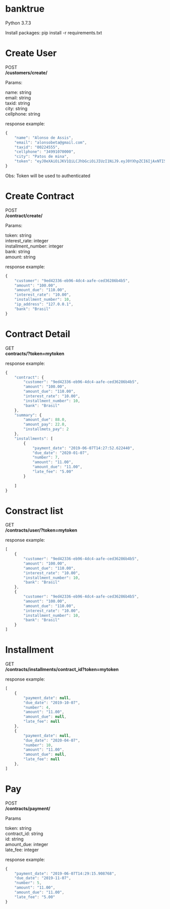 banktrue
================

Python 3.7.3

Install packages:  pip install -r requirements.txt


Create User
================

POST\
**/customers/create/**

Params:

name: string \
email: string \
taxid: string\
city: string\
cellphone: string

response example:

```javascript
{
    "name": "Alonso de Assis",
    "email": "alonsobeta@gmail.com",
    "taxid": "00224555",
    "cellphone": "34991070000",
    "city": "Patos de mina",
    "token": "eyJ0eXAiOiJKV1QiLCJhbGciOiJIUzI1NiJ9.eyJ0YXhpZCI6IjAxNTI5MTY0NjY1In0.rARotlt3_I8b5mARau9-FIetMVLtZ0uL-vsGezsu3sg"
}
```

Obs: Token will be used to authenticated

Create Contract
================

POST\
**/contract/create/**

Params:

token: string\
interest_rate: integer\
installment_number: integer\
bank: string\
amount: string

response example:

```javascript
{
    "customer": "9ed42336-eb96-4dc4-aafe-ced36286b4b5",
    "amount": "100.00",
    "amount_due": "110.00",
    "interest_rate": "10.00",
    "installment_number": 10,
    "ip_address": "127.0.0.1",
    "bank": "Brasil"
}
```

Contract Detail
================

GET\
**contracts/<uuid>?token=mytoken**

response example:

```javascript
{
    "contract": {
        "customer": "9ed42336-eb96-4dc4-aafe-ced36286b4b5",
        "amount": "100.00",
        "amount_due": "110.00",
        "interest_rate": "10.00",
        "installment_number": 10,
        "bank": "Brasil"
    },
    "summary": {
        "amount_due": 88.0,
        "amount_pay": 22.0,
        "installmets_pay": 2
    },
    "installments": [
        {
            "payment_date": "2019-06-07T14:27:52.622440",
            "due_date": "2020-01-07",
            "number": 7,
            "amount": "11.00",
            "amount_due": "11.00",
            "late_fee": "5.00"
        }
    
    ]
}
```

Constract list
================

GET\
**/contracts/user/?token=mytoken**

response example:

```javascript
[
    {
        "customer": "9ed42336-eb96-4dc4-aafe-ced36286b4b5",
        "amount": "100.00",
        "amount_due": "110.00",
        "interest_rate": "10.00",
        "installment_number": 10,
        "bank": "Brasil"
    },
    {
        "customer": "9ed42336-eb96-4dc4-aafe-ced36286b4b5",
        "amount": "100.00",
        "amount_due": "110.00",
        "interest_rate": "10.00",
        "installment_number": 10,
        "bank": "Brasil"
    }
]
```


Installment
================

GET\
**/contracts/installments/contract_id?token=mytoken**

response example:

```javascript
[
    {
        "payment_date": null,
        "due_date": "2019-10-07",
        "number": 4,
        "amount": "11.00",
        "amount_due": null,
        "late_fee": null
    },
    {
        "payment_date": null,
        "due_date": "2020-04-07",
        "number": 10,
        "amount": "11.00",
        "amount_due": null,
        "late_fee": null
    },
]
```


Pay
================

POST\
**/contracts/payment/**

Params

token: string\
contract_id: string\
id: string\
amount_due: integer\
late_fee: integer

response example:

```javascript
{
    "payment_date": "2019-06-07T14:29:15.908768",
    "due_date": "2019-11-07",
    "number": 5,
    "amount": "11.00",
    "amount_due": "11.00",
    "late_fee": "5.00"
}
```       